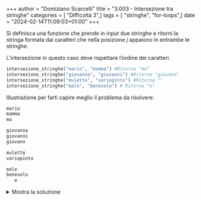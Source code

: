 +++
author = "Domiziano Scarcelli"
title = "3.003 - Intersezione tra stringhe"
categories = [ "Difficoltà 3",]
tags = [ "stringhe", "for-loops",]
date = "2024-02-14T11:09:03+01:00"
+++

Si definisca una funzione che prende in input due stringhe e ritorni la stringa formata dai caratteri che nella posizione $j$ appaiono in entrambe le stringhe.

L’intersezione in questo caso deve rispettare l’ordine dei caratteri.

```python
intersezione_stringhe("mario", "mamma") #Ritorna "ma"
intersezione_stringhe("giovanna", "giovanni") #Ritorna "giovann"
intersezione_stringhe("muletto", "variopinto") #Ritorna ""
intersezione_stringhe("male", "benevolo") # Ritorna "e"
```

Illustrazione per farti capire meglio il problema da risolvere: 

```python
mario
mamma
ma

giovanna
giovanni
giovann

muletto
variopinto

male
benevolo
   e
```

<details>
<summary>Mostra la soluzione</summary>

```python
#Soluzione: Alessio Lucciola
def intersezione_stringhe(stringa1, stringa2):
    stringa_finale = ""
    for i in range(min(len(stringa1), len(stringa2))):
        if stringa1[i] == stringa2[i]:
            stringa_finale += stringa1[i]
    return stringa_finale
```
</details>
